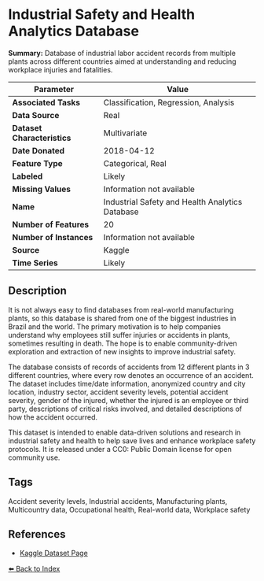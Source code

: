 # Industrial Safety and Health Analytics Database

**Summary:** Database of industrial labor accident records from multiple plants across different countries aimed at understanding and reducing workplace injuries and fatalities.

| Parameter | Value |
| --- | --- |
| **Associated Tasks** | Classification, Regression, Analysis |
| **Data Source** | Real |
| **Dataset Characteristics** | Multivariate |
| **Date Donated** | 2018-04-12 |
| **Feature Type** | Categorical, Real |
| **Labeled** | Likely |
| **Missing Values** | Information not available |
| **Name** | Industrial Safety and Health Analytics Database |
| **Number of Features** | 20 |
| **Number of Instances** | Information not available |
| **Source** | Kaggle |
| **Time Series** | Likely |

## Description

It is not always easy to find databases from real-world manufacturing plants, so this database is shared from one of the biggest industries in Brazil and the world. The primary motivation is to help companies understand why employees still suffer injuries or accidents in plants, sometimes resulting in death. The hope is to enable community-driven exploration and extraction of new insights to improve industrial safety.

The database consists of records of accidents from 12 different plants in 3 different countries, where every row denotes an occurrence of an accident. The dataset includes time/date information, anonymized country and city location, industry sector, accident severity levels, potential accident severity, gender of the injured, whether the injured is an employee or third party, descriptions of critical risks involved, and detailed descriptions of how the accident occurred.

This dataset is intended to enable data-driven solutions and research in industrial safety and health to help save lives and enhance workplace safety protocols. It is released under a CC0: Public Domain license for open community use.

## Tags

Accident severity levels, Industrial accidents, Manufacturing plants, Multicountry data, Occupational health, Real-world data, Workplace safety

## References

- [Kaggle Dataset Page](https://www.kaggle.com/datasets/ihmstefanini/industrial-safety-and-health-analytics-database)

[⬅️ Back to Index](../README.md)
